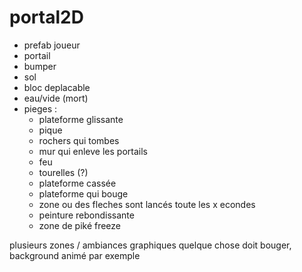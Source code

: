 # portal2D

- prefab joueur
- portail 
- bumper
- sol
- bloc deplacable
- eau/vide (mort)
- pieges : 
  - plateforme glissante
  - pique
  - rochers qui tombes
  - mur qui enleve les portails
  - feu
  - tourelles (?)
  - plateforme cassée
  - plateforme qui bouge
  - zone ou des fleches sont lancés toute les x econdes
  - peinture rebondissante
  - zone de piké freeze
  
plusieurs zones / ambiances graphiques
quelque chose doit bouger, background animé par exemple
